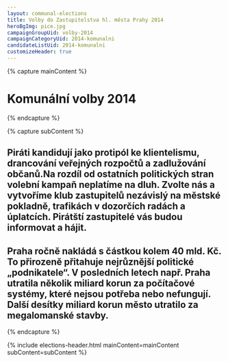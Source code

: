 ```yaml
---
layout: communal-elections
title: Volby do Zastupitelstva hl. města Prahy 2014
heroBgImg: pice.jpg
campaignGroupUid: volby-2014
campaignCategoryUid: 2014-komunalni
candidateListUid: 2014-komunalni
customizeHeader: true
---
```


{% capture mainContent %}
  <h1 class="head-alt-lg md:head-alt-xl text-center">Komunální volby 2014</h1>
{% endcapture %}

{% capture subContent %}
<h2 class="head-xs md:head-base mt-2 text-center"><strong>Piráti kandidují jako protipól ke klientelismu, drancování veřejných rozpočtů a zadlužování občanů.</strong>Na rozdíl od ostatních politických stran volební kampaň neplatíme na dluh. Zvolte nás a vytvoříme klub zastupitelů nezávislý na městské pokladně, trafikách v dozorčích radách a úplatcích. Pirátští zastupitelé vás budou informovat a hájit.</h2>  
<h2 class="head-xs md:head-base mt-2 text-center">Praha ročně nakládá s částkou kolem 40 mld. Kč. To přirozeně přitahuje nejrůznější politické „podnikatele“. V posledních letech např. Praha utratila několik miliard korun za počítačové systémy, které nejsou potřeba nebo nefungují. Další desítky miliard korun město utratilo za megalomanské stavby. </h2>
{% endcapture %}

{% include elections-header.html mainContent=mainContent subContent=subContent %}
